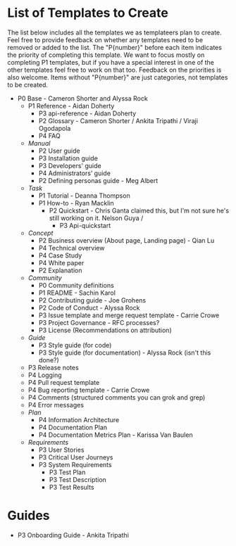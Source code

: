 # List of Templates to Create

The list below includes all the templates we as templateers plan to create. Feel free to provide feedback on whether any templates need to be removed or added to the list. The "P{number}" before each item indicates the priority of completing this template. We want to focus mostly on completing P1 templates, but if you have a special interest in one of the other templates feel free to work on that too. Feedback on the priorities is also welcome. Items without "P{number}" are just categories, not templates to be created.

* P0 Base - Cameron Shorter and Alyssa Rock
	* P1 Reference - Aidan Doherty
		* P3 api-reference - Aidan Doherty
		* P2 Glossary - Cameron Shorter / Ankita Tripathi / Viraji Ogodapola
		* P4 FAQ
	* *Manual*
		* P2 User guide
		* P3 Installation guide
		* P3 Developers' guide
		* P4 Administrators’ guide
		* P2 Defining personas guide - Meg Albert
	* *Task*
		* P1 Tutorial - Deanna Thompson
		* P1 How-to - Ryan Macklin
			* P2 Quickstart - Chris Ganta claimed this, but I'm not sure he's still working on it. Nelson Guya / 
				* P3 Api-quickstart
	* *Concept*
		* P2 Business overview (About page, Landing page) - Qian Lu
		* P4 Technical overview
		* P4 Case Study
		* P4 White paper
		* P2 Explanation
	* *Community*
		* P0 Community definitions
		* P1 README - Sachin Karol
		* P2 Contributing guide - Joe Grohens
		* P2 Code of Conduct - Alyssa Rock
		* P3 Issue template and merge request template - Carrie Crowe
		* P3 Project Governance - RFC processes?
		* P3 License (Recommendations on attribution)
	* *Guide*
		* P3 Style guide (for code)
		* P3 Style guide (for documentation) - Alyssa Rock (isn't this done?)
	* P3 Release notes
	* P4 Logging
	* P4 Pull request template
	* P4 Bug reporting template - Carrie Crowe
	* P4 Comments (structured comments you can grok and grep)
	* P4 Error messages
	* *Plan*
		* P4 Information Architecture
		* P4 Documentation Plan
		* P4 Documentation Metrics Plan - Karissa Van Baulen
	* *Requirements*
		* P3 User Stories
		* P3 Critical User Journeys
		* P3 System Requirements
	        * P3 Test Plan
	        * P3 Test Description
	        * P3 Test Results

# Guides

* P3 Onboarding Guide - Ankita Tripathi
